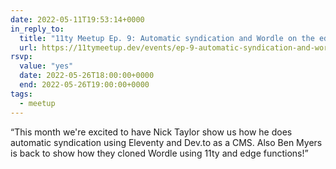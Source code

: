 ```yaml
---
date: 2022-05-11T19:53:14+0000
in_reply_to:
  title: "11ty Meetup Ep. 9: Automatic syndication and Wordle on the edge"
  url: https://11tymeetup.dev/events/ep-9-automatic-syndication-and-wordle-on-the-edge/
rsvp:
  value: "yes"
  date: 2022-05-26T18:00:00+0000
  end: 2022-05-26T19:00:00+0000
tags:
  - meetup
---
```


<q>This month we're excited to have Nick Taylor show us how he does automatic syndication using Eleventy and Dev.to as a CMS. Also Ben Myers is back to show how they cloned Wordle using 11ty and edge functions!</q>
